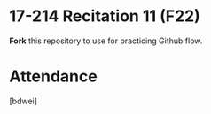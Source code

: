 # 17-214 Recitation 11 (F22)
**Fork** this repository to use for practicing Github flow.

# Attendance
[bdwei]
